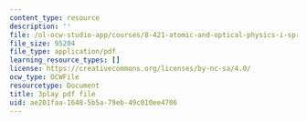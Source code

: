 ```yaml
---
content_type: resource
description: ''
file: /ol-ocw-studio-app/courses/8-421-atomic-and-optical-physics-i-spring-2014/ae201faa16485b5a79eb49c010ee4706_zlaRnrjcjmw.pdf
file_size: 95204
file_type: application/pdf
learning_resource_types: []
license: https://creativecommons.org/licenses/by-nc-sa/4.0/
ocw_type: OCWFile
resourcetype: Document
title: 3play pdf file
uid: ae201faa-1648-5b5a-79eb-49c010ee4706
---
```

